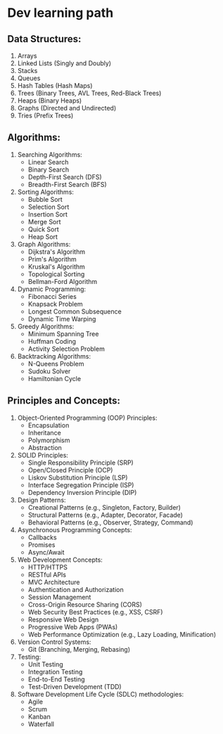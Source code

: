 # Dev learning path

## Data Structures:
1. Arrays
2. Linked Lists (Singly and Doubly)
3. Stacks
4. Queues
5. Hash Tables (Hash Maps)
6. Trees (Binary Trees, AVL Trees, Red-Black Trees)
7. Heaps (Binary Heaps)
8. Graphs (Directed and Undirected)
9. Tries (Prefix Trees)

## Algorithms:
1. Searching Algorithms:
   - Linear Search
   - Binary Search
   - Depth-First Search (DFS)
   - Breadth-First Search (BFS)
2. Sorting Algorithms:
   - Bubble Sort
   - Selection Sort
   - Insertion Sort
   - Merge Sort
   - Quick Sort
   - Heap Sort
3. Graph Algorithms:
   - Dijkstra's Algorithm
   - Prim's Algorithm
   - Kruskal's Algorithm
   - Topological Sorting
   - Bellman-Ford Algorithm
4. Dynamic Programming:
   - Fibonacci Series
   - Knapsack Problem
   - Longest Common Subsequence
   - Dynamic Time Warping
5. Greedy Algorithms:
   - Minimum Spanning Tree
   - Huffman Coding
   - Activity Selection Problem
6. Backtracking Algorithms:
   - N-Queens Problem
   - Sudoku Solver
   - Hamiltonian Cycle

## Principles and Concepts:
1. Object-Oriented Programming (OOP) Principles:
   - Encapsulation
   - Inheritance
   - Polymorphism
   - Abstraction
2. SOLID Principles:
   - Single Responsibility Principle (SRP)
   - Open/Closed Principle (OCP)
   - Liskov Substitution Principle (LSP)
   - Interface Segregation Principle (ISP)
   - Dependency Inversion Principle (DIP)
3. Design Patterns:
   - Creational Patterns (e.g., Singleton, Factory, Builder)
   - Structural Patterns (e.g., Adapter, Decorator, Facade)
   - Behavioral Patterns (e.g., Observer, Strategy, Command)
4. Asynchronous Programming Concepts:
   - Callbacks
   - Promises
   - Async/Await
5. Web Development Concepts:
   - HTTP/HTTPS
   - RESTful APIs
   - MVC Architecture
   - Authentication and Authorization
   - Session Management
   - Cross-Origin Resource Sharing (CORS)
   - Web Security Best Practices (e.g., XSS, CSRF)
   - Responsive Web Design
   - Progressive Web Apps (PWAs)
   - Web Performance Optimization (e.g., Lazy Loading, Minification)
6. Version Control Systems:
   - Git (Branching, Merging, Rebasing)
7. Testing:
   - Unit Testing
   - Integration Testing
   - End-to-End Testing
   - Test-Driven Development (TDD)
8. Software Development Life Cycle (SDLC) methodologies:
   - Agile
   - Scrum
   - Kanban
   - Waterfall

